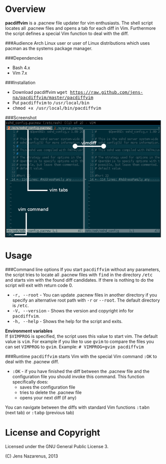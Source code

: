 Overview
==========
**pacdiffvim** is a .pacnew file updater for vim enthusiasts. The shell script locates all .pacnew files
and opens a tab for each diff in Vim. Furthermore the script defines a special
Vim function to deal with the diff.

###Audience
Arch Linux user or user of Linux distributions which uses pacman as  the systems package manager.

###Dependencies
- Bash 4.x
- Vim 7.x

###Installation
- Download pacdiffvim <tt>wget https://raw.github.com/jens-na/pacdiffvim/master/pacdiffvim</tt>
- Put <tt>pacdiffvim</tt> to <tt>/usr/local/bin</tt>
- <tt>chmod +x /usr/local/bin/pacdiffvim</tt>

###Screenshot
![vim-example](images/example-vim.png)

Usage
==========
###Command line options
If you start <tt>pacdiffvim</tt> without any parameters, the script tries to locate all .pacnew files with <tt>find</tt>
in the directory <tt>/etc</tt> and starts vim with the found diff candidates. If there is nothing to do the script
will exit with return code 0.

* <tt>-r, --root</tt>    - You can update .pacnew files in another directory if you specify an alternative root 
                           path with <tt>-r</tt> or <tt>--root</tt>. The default directory is <tt>/etc</tt>.
* <tt>-V, --version</tt> - Shows the version and copyright info for <tt>pacdiffvim</tt>.
* <tt>-h, --help</tt>    - Shows the help for the script and exits.

**Environment variables**<br/>
If <tt>$VIMPROG</tt> is specified, the script uses this value to start vim. The default value is 
<tt>vim</tt>. For example if you like to use <tt>gvim</tt> to compare the files you can set <tt>VIMPROG</tt>
to <tt>gvim</tt>. Example: <tt># VIMPROG=gvim pacdiffvim</tt>

###Runtime
<tt>pacdiffvim</tt> starts Vim with the special Vim command <tt>:OK</tt> to deal with the .pacnew diff.

* <tt>:OK</tt> - if you have finished the diff between the .pacnew file and the configuration file
  you should invoke this command. This function specifically does:
  * saves the configuration file
  * tries to delete the .pacnew file
  * opens your next diff (if any)

You can navigate between the diffs with standard Vim functions <tt>:tabn</tt> (next tab) 
or <tt>:tabp</tt> (previous tab)

License and Copyright
=======
Licensed under the GNU General Public License 3.

(C) Jens Nazarenus, 2013
